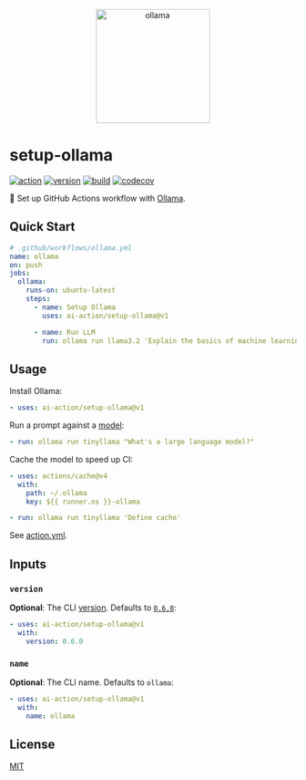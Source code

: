 <p align="center">
  <img alt="ollama" height="200px" src="https://raw.githubusercontent.com/ai-action/assets/master/logos/ollama.svg">
</p>

# setup-ollama

[![action](https://badgen.net/badge/github/setup-ollama?icon&label)](https://github.com/marketplace/actions/setup-ollama)
[![version](https://badgen.net/github/release/ai-action/setup-ollama)](https://github.com/ai-action/setup-ollama/releases)
[![build](https://github.com/ai-action/setup-ollama/actions/workflows/build.yml/badge.svg)](https://github.com/ai-action/setup-ollama/actions/workflows/build.yml)
[![codecov](https://codecov.io/gh/ai-action/setup-ollama/graph/badge.svg?token=AB3XFS8HYL)](https://codecov.io/gh/ai-action/setup-ollama)

🦙 Set up GitHub Actions workflow with [Ollama](https://github.com/ollama/ollama).

## Quick Start

```yaml
# .github/workflows/ollama.yml
name: ollama
on: push
jobs:
  ollama:
    runs-on: ubuntu-latest
    steps:
      - name: Setup Ollama
        uses: ai-action/setup-ollama@v1

      - name: Run LLM
        run: ollama run llama3.2 'Explain the basics of machine learning.'
```

## Usage

Install Ollama:

```yaml
- uses: ai-action/setup-ollama@v1
```

Run a prompt against a [model](https://ollama.com/library):

```yaml
- run: ollama run tinyllama "What's a large language model?"
```

Cache the model to speed up CI:

```yaml
- uses: actions/cache@v4
  with:
    path: ~/.ollama
    key: ${{ runner.os }}-ollama

- run: ollama run tinyllama 'Define cache'
```

See [action.yml](action.yml).

## Inputs

### `version`

**Optional**: The CLI [version](https://github.com/ollama/ollama/releases). Defaults to [`0.6.0`](https://github.com/ollama/ollama/releases/tag/v0.6.0):

```yaml
- uses: ai-action/setup-ollama@v1
  with:
    version: 0.6.0
```

### `name`

**Optional**: The CLI name. Defaults to `ollama`:

```yaml
- uses: ai-action/setup-ollama@v1
  with:
    name: ollama
```

## License

[MIT](LICENSE)
